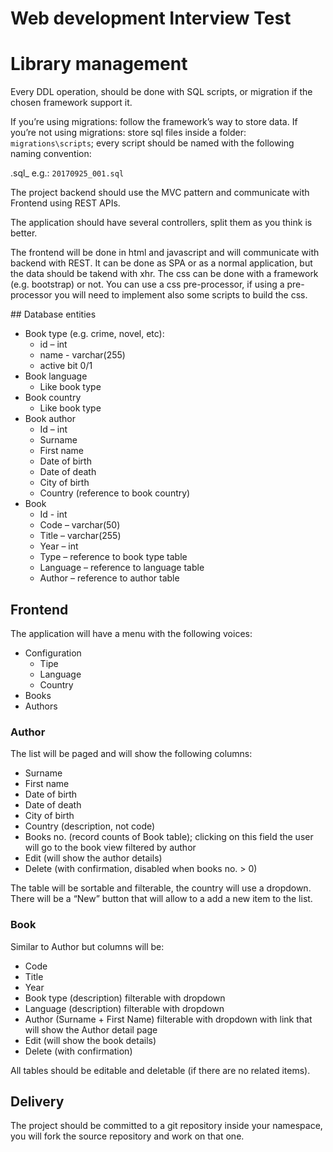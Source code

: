 Web development Interview Test
=====================

# Library management

Every DDL operation, should be done with SQL scripts, or migration if the chosen framework support it.

If you’re using migrations: follow the framework’s way to store data.
If you’re not using migrations: store sql files inside a folder: `migrations\scripts`; every script should be named with the following naming convention:

_<YYYYMMDD>_<incremental number>.sql_	e.g.: `20170925_001.sql`

The project backend should use the MVC pattern and communicate with Frontend using REST APIs.

The application should have several controllers, split them as you think is better.

The frontend will be done in html and javascript and will communicate with backend with REST. It can be done as SPA or as a normal application, but the data should be takend with xhr.
The css can be done with a framework (e.g. bootstrap) or not. You can use a css pre-processor, if using a pre-processor you will need to implement also some scripts to build the css.

## Database entities

* Book type (e.g. crime, novel, etc):
    * id – int
    * name - varchar(255)
    * active bit 0/1
* Book language
    * Like book type
* Book country
    * Like book type
* Book author
    * Id – int
    * Surname
    * First name
    * Date of birth
    * Date of death
    * City of birth
    * Country (reference to book country)
* Book
    * Id - int
    * Code – varchar(50)
    * Title – varchar(255)
    * Year – int
    * Type – reference to book type table
    * Language – reference to language table
    * Author – reference to author table

## Frontend 
The application will have a menu with the following voices:
* Configuration
    * Tipe
    * Language
    * Country
* Books
* Authors

### Author

The list will be paged and will show the following columns:
* Surname
* First name
* Date of birth
* Date of death
* City of birth
* Country (description, not code)
* Books no. (record counts of Book table); clicking on this field the user will go to the book view filtered by author
* Edit (will show the author details) 
* Delete (with confirmation, disabled when books no. > 0)

The table will be sortable and filterable, the country will use a dropdown.
There will be a “New” button that will allow to a add a new item to the list.

### Book

Similar to Author but columns will be:
* Code
* Title
* Year
* Book type (description) filterable with dropdown
* Language (description) filterable with dropdown
* Author (Surname + First Name) filterable with dropdown with link that will show the Author detail page
* Edit (will show the book details)
* Delete (with confirmation)

All tables should be editable and deletable (if there are no related items).

## Delivery
The project should be committed to a git repository inside your namespace, you will fork the source repository and work on that one.

